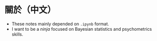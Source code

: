 # 關於（中文）

- These notes mainly depended on `.ipynb` format.
- I want to be a *ninja* focused on Bayesian statistics and psychometrics skills.
